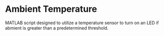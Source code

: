# Ambient Temperature
MATLAB script designed to utilize a temperature sensor to turn on an LED if abmient is greater than a predetermined threshold.
